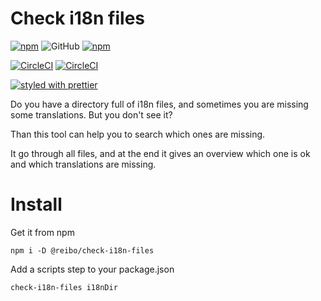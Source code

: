# Check i18n files
[![npm](https://img.shields.io/npm/v/%40reibo%2Fcheck-i18n-files.svg?style=flat-square)](https://www.npmjs.com/package/%40reibo%2Fcheck-i18n-files)
![GitHub](https://img.shields.io/github/license/mashape/apistatus.svg)
[![npm](https://img.shields.io/npm/dt/%40reibo%2Fcheck-i18n-files.svg?style=flat-square)](https://www.npmjs.com/package/%40reibo%2Fcheck-i18n-files)


[![CircleCI](https://img.shields.io/circleci/project/github/reibo/check-i18n-files.svg)](https://circleci.com/gh/reibo/check-i18n-files)
[![CircleCI](https://img.shields.io/codecov/c/github/reibo/check-i18n-files.svg)](https://codecov.io/gh/reibo/check-i18n-files)


[![styled with prettier](https://img.shields.io/badge/styled_with-prettier-ff69b4.svg?style=flat-square)](https://github.com/prettier/prettier)

Do you have a directory full of i18n files, and sometimes you are missing some translations.
But you don't see it?

Than this tool can help you to search which ones are missing.

It go through all files, and at the end it gives an overview which one is ok and which translations are missing.

# Install
Get it from npm 
```
npm i -D @reibo/check-i18n-files
```

Add a scripts step to your package.json
```
check-i18n-files i18nDir
```